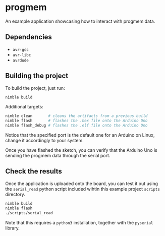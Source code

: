 # progmem

An example application showcasing how to interact with progmem data.

## Dependencies

- ```avr-gcc```
- ```avr-libc```
- ```avrdude```

## Building the project

To build the project, just run:

```bash
nimble build
```

Additional targets:

```bash
nimble clean       # cleans the artifacts from a previous build
nimble flash       # flashes the .hex file onto the Arduino Uno
nimble flash_debug # flashes the .elf file onto the Arduino Uno
```

Notice that the specified port is the default one for an Arduino on Linux, 
change it accordingly to your system.

Once you have flashed the sketch, you can verify that the Arduino Uno is 
sending the progmem data through the serial port.

## Check the results

Once the application is uploaded onto the board, you can test it out using 
the `serial_read` python script included wihtin this example project 
`scripts` directory.

```bash
nimble build
nimble flash
./scripts/serial_read
```

Note that this requires a `python3` installation, together with the 
`pyserial` library.
